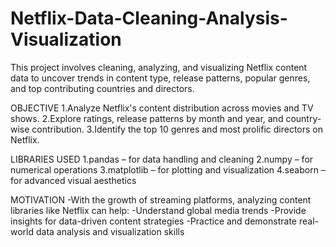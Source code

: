 # Netflix-Data-Cleaning-Analysis-Visualization
This project involves cleaning, analyzing, and visualizing Netflix content data to uncover trends in content type, release patterns, popular genres, and top contributing countries and directors.

OBJECTIVE
1.Analyze Netflix's content distribution across movies and TV shows.
2.Explore ratings, release patterns by month and year, and country-wise contribution.
3.Identify the top 10 genres and most prolific directors on Netflix.

LIBRARIES USED
1.pandas – for data handling and cleaning
2.numpy – for numerical operations
3.matplotlib – for plotting and visualization
4.seaborn – for advanced visual aesthetics

MOTIVATION
-With the growth of streaming platforms, analyzing content libraries like Netflix can help:
-Understand global media trends
-Provide insights for data-driven content strategies
-Practice and demonstrate real-world data analysis and visualization skills
